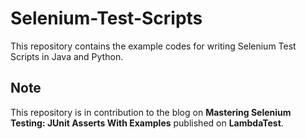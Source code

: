 # Selenium-Test-Scripts

This repository contains the example codes for writing Selenium Test Scripts in Java and Python.

## Note
This repository is in contribution to the blog on **Mastering Selenium Testing: JUnit Asserts With Examples** published on **LambdaTest**.
